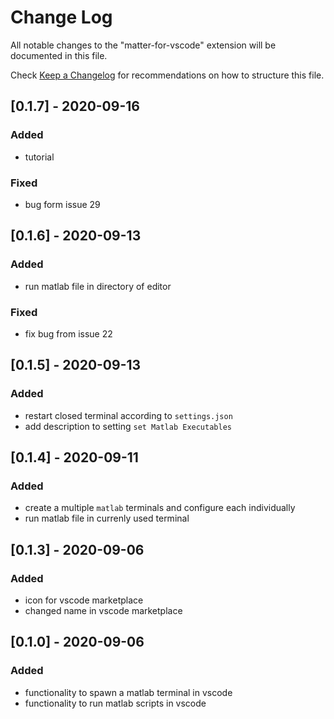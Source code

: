 # Change Log

All notable changes to the "matter-for-vscode" extension will be documented in this file.

Check [Keep a Changelog](http://keepachangelog.com/) for recommendations on how to structure this file.

## [0.1.7] - 2020-09-16

### Added 
- tutorial

### Fixed
- bug form issue 29

## [0.1.6] - 2020-09-13

### Added
- run matlab file in directory of editor

### Fixed
- fix bug from issue 22

## [0.1.5] - 2020-09-13

### Added
- restart closed terminal according to `settings.json`
- add description to setting `set Matlab Executables`

## [0.1.4] - 2020-09-11

### Added
- create a multiple `matlab` terminals and configure each individually
- run matlab file in currenly used terminal 

## [0.1.3] - 2020-09-06

### Added
- icon for vscode marketplace
- changed name in vscode marketplace

## [0.1.0] - 2020-09-06

### Added

- functionality to spawn a matlab terminal in vscode
- functionality to run matlab scripts in vscode
